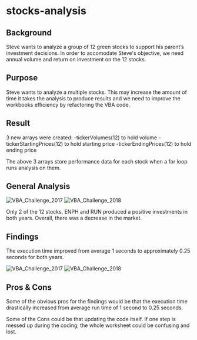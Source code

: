 # stocks-analysis

## Background

Steve wants to analyze a group of 12 green stocks to support his parent’s investment decisions. In order to accomodate Steve's objective, we need annual volume and return on investment on the 12 stocks.

## Purpose

Steve wants to analyze a multiple stocks. This may increase the amount of time it takes the analysis to produce results and we need to improve the workbooks efficiency by refactoring the VBA code. 

## Result

3 new arrays were created: -tickerVolumes(12) to hold volume -tickerStartingPrices(12) to hold starting price -tickerEndingPrices(12) to hold ending price

The above 3 arrays store performance data for each stock when a for loop runs analysis on them.


## General Analysis

![VBA_Challenge_2017](https://user-images.githubusercontent.com/89154507/131204885-847eaffb-44fb-47c1-87c2-e863ccdae972.png)
![VBA_Challenge_2018](https://user-images.githubusercontent.com/89154507/131204886-e8c680b8-5926-4cff-a4ef-aa3afd53133e.png)


Only 2 of the 12 stocks, ENPH and RUN produced a positive investments in both years. Overall, there was a decrease in the market. 

## Findings

The execution time improved from average 1 seconds to approximately 0.25 seconds for both years. 

![VBA_Challenge_2017](https://user-images.githubusercontent.com/89154507/131204808-62aa64c1-8cf2-4266-a9d7-a7d43b213422.png)
![VBA_Challenge_2018](https://user-images.githubusercontent.com/89154507/131204811-cc43abbd-a05d-4875-838e-7ccae106059c.png)

## Pros & Cons

Some of the obvious pros for the findings would be that the execution time drastically increased from average run time of 1 second to 0.25 seconds.

Some of the Cons could be that updating the code itself. If one step is messed up during the coding, the whole worksheet could be confusing and lost. 
